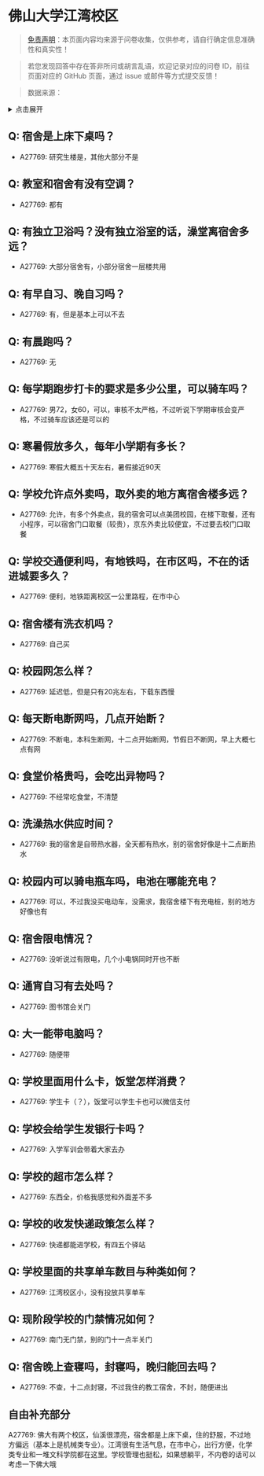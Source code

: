 # 佛山大学江湾校区

> [免责声明](https://colleges.chat/#_3)：本页面内容均来源于问卷收集，仅供参考，请自行确定信息准确性和真实性！

> 若您发现回答中存在答非所问或胡言乱语，欢迎记录对应的问卷 ID，前往页面对应的 GitHub 页面，通过 issue 或邮件等方式提交反馈！

> 数据来源：

<details><summary>点击展开</summary>
<ul>
<li>A27769: araystyring@gmail.com (2025 年 04 月)</li>
</ul>
</details>

## Q: 宿舍是上床下桌吗？

- A27769: 研究生楼是，其他大部分不是

## Q: 教室和宿舍有没有空调？

- A27769: 都有

## Q: 有独立卫浴吗？没有独立浴室的话，澡堂离宿舍多远？

- A27769: 大部分宿舍有，小部分宿舍一层楼共用

## Q: 有早自习、晚自习吗？

- A27769: 有，但是基本上可以不去

## Q: 有晨跑吗？

- A27769: 无

## Q: 每学期跑步打卡的要求是多少公里，可以骑车吗？

- A27769: 男72，女60，可以，审核不太严格，不过听说下学期审核会变严格，不过骑车应该还是可以的

## Q: 寒暑假放多久，每年小学期有多长？

- A27769: 寒假大概五十天左右，暑假接近90天

## Q: 学校允许点外卖吗，取外卖的地方离宿舍楼多远？

- A27769: 允许，有多个外卖点，我的宿舍可以点美团校园，在楼下取餐，还有小程序，可以宿舍门口取餐（较贵），京东外卖比较便宜，不过要去校门口取餐

## Q: 学校交通便利吗，有地铁吗，在市区吗，不在的话进城要多久？

- A27769: 便利，地铁距离校区一公里路程，在市中心

## Q: 宿舍楼有洗衣机吗？

- A27769: 自己买

## Q: 校园网怎么样？

- A27769: 延迟低，但是只有20兆左右，下载东西慢

## Q: 每天断电断网吗，几点开始断？

- A27769: 不断电，本科生断网，十二点开始断网，节假日不断网，早上大概七点有网

## Q: 食堂价格贵吗，会吃出异物吗？

- A27769: 不经常吃食堂，不清楚

## Q: 洗澡热水供应时间？

- A27769: 我的宿舍是自带热水器，全天都有热水，别的宿舍好像是十二点断热水

## Q: 校园内可以骑电瓶车吗，电池在哪能充电？

- A27769: 可以，不过我没买电动车，没需求，我宿舍楼下有充电桩，别的地方好像也有

## Q: 宿舍限电情况？

- A27769: 没听说过有限电，几个小电锅同时开也不断

## Q: 通宵自习有去处吗？

- A27769: 图书馆会关门

## Q: 大一能带电脑吗？

- A27769: 随便带

## Q: 学校里面用什么卡，饭堂怎样消费？

- A27769: 学生卡（？），饭堂可以学生卡也可以微信支付

## Q: 学校会给学生发银行卡吗？

- A27769: 入学军训会带着大家去办

## Q: 学校的超市怎么样？

- A27769: 东西全，价格我感觉和外面差不多

## Q: 学校的收发快递政策怎么样？

- A27769: 快递都能进学校，有四五个驿站

## Q: 学校里面的共享单车数目与种类如何？

- A27769: 江湾校区小，没有投放共享单车

## Q: 现阶段学校的门禁情况如何？

- A27769: 南门无门禁，别的门十一点半关门

## Q: 宿舍晚上查寝吗，封寝吗，晚归能回去吗？

- A27769: 不查，十二点封寝，不过我住的教工宿舍，不封，随便进出

## 自由补充部分

A27769: 佛大有两个校区，仙溪很漂亮，宿舍都是上床下桌，住的舒服，不过地方偏远（基本上是机械类专业）。江湾很有生活气息，在市中心，出行方便，化学类专业和一堆文科学院都在这里。学校管理也挺松，如果想躺平，不内卷的话可以考虑一下佛大哦